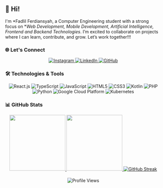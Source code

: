 ## 👋 Hi! 

I'm *Fadlil Ferdiansyah, a Computer Engineering student with a strong focus on **Web Development, Mobile Development, Artificial Intelligence, Frontend and Backend Technologies*. I’m excited to collaborate on projects where I can learn, contribute, and grow. Let’s work together!!!

### 🌐 Let's Connect

<div align="center">
  <a href="https://www.instagram.com/fadlilfer_/">
    <img src="https://img.shields.io/badge/Instagram-E4405F?style=flat&logo=instagram&logoColor=white" alt="Instagram"/>
  </a>
  <a href="https://www.linkedin.com/in/fadlilfer/">
    <img src="https://img.shields.io/badge/LinkedIn-0077B5?style=flat&logo=linkedin&logoColor=white" alt="LinkedIn"/>
  </a>
  <a href="https://github.com/Ferxeegs">
    <img src="https://img.shields.io/badge/GitHub-181717?style=flat&logo=github&logoColor=white" alt="GitHub"/>
  </a>
</div>

### 🛠 Technologies & Tools

<div align="center"> 
  <img src="https://img.shields.io/badge/React-61DAFB?style=flat&logo=react&logoColor=black" alt="React.js"/> 
  <img src="https://img.shields.io/badge/TypeScript-3178C6?style=flat&logo=typescript&logoColor=white" alt="TypeScript"/> 
  <img src="https://img.shields.io/badge/JavaScript-F7DF1E?style=flat&logo=javascript&logoColor=black" alt="JavaScript"/> 
  <img src="https://img.shields.io/badge/HTML5-E34F26?style=flat&logo=html5&logoColor=white" alt="HTML5"/> 
  <img src="https://img.shields.io/badge/CSS3-1572B6?style=flat&logo=css3&logoColor=white" alt="CSS3"/> 
  <img src="https://img.shields.io/badge/Kotlin-7F52FF?style=flat&logo=kotlin&logoColor=white" alt="Kotlin"/> 
  <img src="https://img.shields.io/badge/PHP-777BB4?style=flat&logo=php&logoColor=white" alt="PHP"/> 
  <img src="https://img.shields.io/badge/Python-3776AB?style=flat&logo=python&logoColor=white" alt="Python"/> 
  <img src="https://img.shields.io/badge/Google%20Cloud-4285F4?style=flat&logo=google-cloud&logoColor=white" alt="Google Cloud Platform"/
  <img src="https://img.shields.io/badge/Docker-2496ED?style=flat&logo=docker&logoColor=white" alt="Docker"/> 
  <img src="https://img.shields.io/badge/Kubernetes-326CE5?style=flat&logo=kubernetes&logoColor=white" alt="Kubernetes"/> 
</div>

### 📊 GitHub Stats

<div align="center">
  <a href="https://github.com/Ferxeegs">
    <img height="180em" src="https://github-readme-stats-eight-theta.vercel.app/api?username=Ferxeegs&show_icons=true&theme=nightowl&include_all_commits=true&count_private=true" />
  </a>


  <a href="https://github.com/Ferxeegs">
    <img height="180em" src="https://github-readme-stats.vercel.app/api/top-langs/?username=Ferxeegs&layout=compact&exclude_repo=Fish-Species-Api&theme=nightowl" />
  </a>

  <a href="https://git.io/streak-stats">
    <img src="https://streak-stats.demolab.com?user=Ferxeegs&theme=moltack" alt="GitHub Streak" />
  </a>
  
  <div style="margin-top: 20px;">
    <img src="https://komarev.com/ghpvc/?username=Ferxeegs&style=for-the-badge" alt="Profile Views" />
  </div>
</div>
